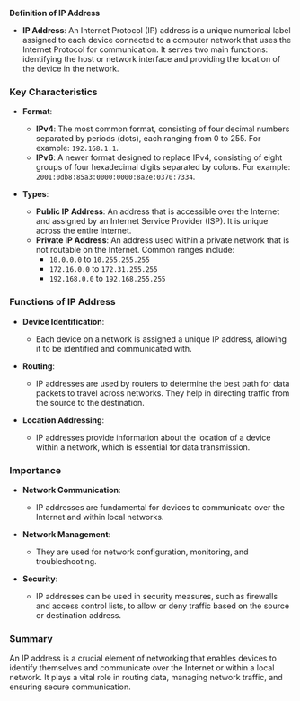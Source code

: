 **Definition of IP Address**

- **IP Address**: An Internet Protocol (IP) address is a unique numerical label assigned to each device connected to a computer network that uses the Internet Protocol for communication. It serves two main functions: identifying the host or network interface and providing the location of the device in the network.

### Key Characteristics

- **Format**: 
  - **IPv4**: The most common format, consisting of four decimal numbers separated by periods (dots), each ranging from 0 to 255. For example: `192.168.1.1`.
  - **IPv6**: A newer format designed to replace IPv4, consisting of eight groups of four hexadecimal digits separated by colons. For example: `2001:0db8:85a3:0000:0000:8a2e:0370:7334`.

- **Types**:
  - **Public IP Address**: An address that is accessible over the Internet and assigned by an Internet Service Provider (ISP). It is unique across the entire Internet.
  - **Private IP Address**: An address used within a private network that is not routable on the Internet. Common ranges include:
    - `10.0.0.0` to `10.255.255.255`
    - `172.16.0.0` to `172.31.255.255`
    - `192.168.0.0` to `192.168.255.255`

### Functions of IP Address

- **Device Identification**: 
  - Each device on a network is assigned a unique IP address, allowing it to be identified and communicated with.

- **Routing**: 
  - IP addresses are used by routers to determine the best path for data packets to travel across networks. They help in directing traffic from the source to the destination.

- **Location Addressing**: 
  - IP addresses provide information about the location of a device within a network, which is essential for data transmission.

### Importance

- **Network Communication**: 
  - IP addresses are fundamental for devices to communicate over the Internet and within local networks.

- **Network Management**: 
  - They are used for network configuration, monitoring, and troubleshooting.

- **Security**: 
  - IP addresses can be used in security measures, such as firewalls and access control lists, to allow or deny traffic based on the source or destination address.

### Summary

An IP address is a crucial element of networking that enables devices to identify themselves and communicate over the Internet or within a local network. It plays a vital role in routing data, managing network traffic, and ensuring secure communication.